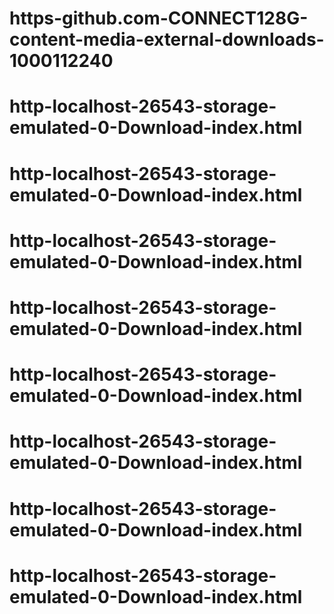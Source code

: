 # https-github.com-CONNECT128G-content-media-external-downloads-1000112240









# http-localhost-26543-storage-emulated-0-Download-index.html
# http-localhost-26543-storage-emulated-0-Download-index.html
# http-localhost-26543-storage-emulated-0-Download-index.html
# http-localhost-26543-storage-emulated-0-Download-index.html
# http-localhost-26543-storage-emulated-0-Download-index.html
# http-localhost-26543-storage-emulated-0-Download-index.html
# http-localhost-26543-storage-emulated-0-Download-index.html
# http-localhost-26543-storage-emulated-0-Download-index.html
